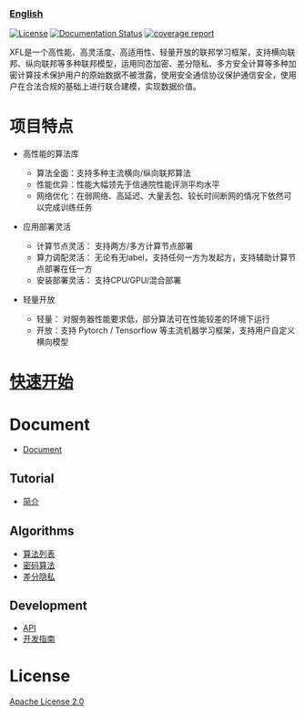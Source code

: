 ### [English](./README.md) 

[![License](https://img.shields.io/github/license/paritybit-ai/XFL)](https://opensource.org/licenses/Apache-2.0)
[![Documentation Status](https://readthedocs.org/projects/xfl/badge/?version=latest)](https://xfl.readthedocs.io/en/latest/?badge=latest)
[![coverage report](https://git.basebit.me/bag1/federated-learning/badges/master/coverage.svg)](https://git.basebit.me/bag1/federated-learning/-/commits/master)

XFL是一个高性能、高灵活度、高适用性、轻量开放的联邦学习框架，支持横向联邦、纵向联邦等多种联邦模型，运用同态加密、差分隐私、多方安全计算等多种加密计算技术保护用户的原始数据不被泄露，使用安全通信协议保护通信安全，使用户在合法合规的基础上进行联合建模，实现数据价值。

# 项目特点
  - 高性能的算法库

    - 算法全面：支持多种主流横向/纵向联邦算法
    - 性能优异：性能大幅领先于信通院性能评测平均水平
    - 网络优化：在弱网络、高延迟、大量丢包、较长时间断网的情况下依然可以完成训练任务

  - 应用部署灵活

    - 计算节点灵活： 支持两方/多方计算节点部署
    - 算力调配灵活： 无论有无label，支持任何一方为发起方，支持辅助计算节点部署在任一方
    - 安装部署灵活： 支持CPU/GPU/混合部署

  - 轻量开放

    - 轻量： 对服务器性能要求低，部分算法可在性能较差的环境下运行
    - 开放：支持 Pytorch / Tensorflow 等主流机器学习框架，支持用户自定义横向模型

# [快速开始](./docs/zh_CN/source/tutorial/usage.md)

# Document
- [Document](https://xfl.readthedocs.io/en/latest)

## Tutorial
- [简介](./docs/en/source/tutorial/introduction.md)

## Algorithms
- [算法列表](./docs/en/source/algorithms/algorithms_list.rst)
- [密码算法](./docs/en/source/algorithms/cryptographic_algorithm.rst)
- [差分隐私](./docs/en/source/algorithms/differential_privacy.rst)

## Development
- [API](./docs/en/source/development/api.rst)
- [开发指南](./docs/en/source/development/algos_dev.rst)

# License
[Apache License 2.0](./LICENSE)
